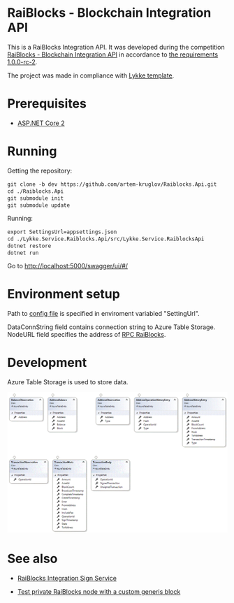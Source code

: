 # RaiBlocks - Blockchain Integration API

This is a RaiBlocks Integration API. It was developed during the competition [RaiBlocks - Blockchain Integration API](https://streams.lykke.com/Project/ProjectDetails/raiblocks-blockchain-integration-api) in accordance to [the requirements 1.0.0-rc-2](https://docs.google.com/document/d/1KVd-2tg-Ze5-b3kFYh1GUdGn9jvoo7HFO3wH_knpd3U/).

The project was made in compliance with [Lykke template](https://github.com/LykkeCity/lykke.dotnettemplates/tree/master/Lykke.Service.LykkeService).

# Prerequisites

- [ASP.NET Core 2](https://docs.microsoft.com/en-us/aspnet/core/getting-started)

# Running
 
Getting the repository:
```
git clone -b dev https://github.com/artem-kruglov/Raiblocks.Api.git
cd ./Raiblocks.Api
git submodule init
git submodule update
```

Running:

```
export SettingsUrl=appsettings.json
cd ./Lykke.Service.Raiblocks.Api/src/Lykke.Service.RaiblocksApi
dotnet restore
dotnet run
```
Go to [http://localhost:5000/swagger/ui/#/](http://localhost:5000/swagger/ui/#/)

# Environment setup

Path to [config file](https://github.com/artem-kruglov/Raiblocks.Api/blob/dev/Lykke.Service.Raiblocks.Api/src/Lykke.Service.RaiblocksApi/appsettings.json) is specified in enviroment variabled "SettingUrl".

DataConnString field contains connection string to Azure Table Storage. NodeURL field specifies the address of [RPC RaiBlocks](https://github.com/clemahieu/raiblocks/wiki/RPC-protocol).

# Development

Azure Table Storage is used to store data.

![Data Scheme](https://github.com/artem-kruglov/Raiblocks.Api/blob/dev/Lykke.Service.Raiblocks.Api/ClassDiagram.gif)

# See also

 - [RaiBlocks Integration Sign Service](https://github.com/artem-kruglov/Raiblocks.Sign/tree/dev)

 - [Test private RaiBlocks node with a custom generis block](https://github.com/artem-kruglov/raiblocks/tree/testnet)
